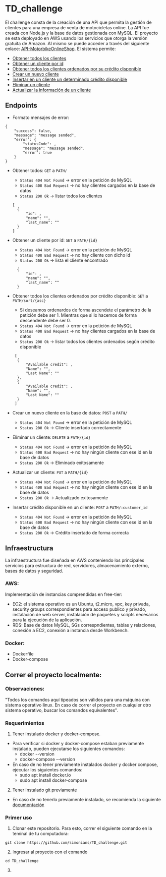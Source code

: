 # TD_challenge

El challenge consta de la creación de una API que permita la gestión de clientes para una empresa de venta de motocicletas online. 
La API fue creada con Node.js y la base de datos gestionada con MySQL. El proyecto se esta deployado en AWS usando los servicios que otorga la versión gratuita de Amazon. 
Al mismo se puede acceder a través del siguiente enlace: [API-MotorbikeOnlineShop]("").
El sistema permite: 
- [Obtener todos los clientes]()
- [Obtener un cliente por id]()
- [Obtener todos los clientes ordenados por su crédito disponible]()
- [Crear un nuevo cliente]()
- [Insertar en un cliente un determinado crédito disponible]()
- [Eliminar un cliente]()
- [Actualizar la información de un cliente]()

## Endpoints

- Formato mensajes de error:
```
{
    "success": false,
    "message": "message sended",
    "error": {
        "statusCode": ,
        "message": "message sended",
        "error": true
    }
}
```

- Obtener todos: ``` GET ``` a ``` PATH/ ```
  - ``` Status 404 Not Found ``` -> error en la petición de MySQL
  - ``` Status 400 Bad Request ``` -> no hay clientes cargados en la base de datos
  - ``` Status 200 Ok ``` -> listar todos los clientes
  ```
  [
    {
        "id": ,
        "name": "",
        "last_name": ""
    }
  ]
  ```
 
- Obtener un cliente por id: ``` GET ``` a ``` PATH/{id} ```
  - ``` Status 404 Not Found ``` -> error en la petición de MySQL
  - ``` Status 400 Bad Request ``` -> no hay cliente con dicho id
  - ``` Status 200 Ok ``` -> lista el cliente encontrado
  ```
    {
        "id": ,
        "name": "",
        "last_name": ""
    }
  ```
  
- Obtener todos los clientes ordenados por crédito disponible: ``` GET ``` a ``` PATH/sort/{asc} ```
  - Si deseamos ordenardos de forma ascendete el parámetro de la petición debe ser 1. Mientras que si lo hacemos de forma descendente debe ser 0.
  - ``` Status 404 Not Found ``` -> error en la petición de MySQL
  - ``` Status 400 Bad Request ``` -> no hay clientes cargados en la base de datos
  - ``` Status 200 Ok ``` -> listar todos los clientes ordenados según crédito disponible
  ```
   [
    {
        "Available credit": ,
        "Name": "",
        "Last Name": ""
    },
    {
        "Available credit": ,
        "Name": "",
        "Last Name": ""
    }
   ]
  ```
  
- Crear un nuevo cliente en la base de datos: ``` POST ``` a ``` PATH/ ```
  - ``` Status 404 Not Found ``` -> error en la petición de MySQL
  - ``` Status 200 Ok ``` -> Cliente insertado correctamente

- Eliminar un cliente: ``` DELETE ``` a ``` PATH/{id} ```
  - ``` Status 404 Not Found ``` -> error en la petición de MySQL
  - ``` Status 400 Bad Request ``` -> no hay ningún cliente con ese id en la base de datos
  - ``` Status 200 Ok ``` -> Eliminado exitosamente
 
- Actualizar un cliente: ``` PUT ``` a ``` PATH/{id} ```
  - ``` Status 404 Not Found ``` -> error en la petición de MySQL
  - ``` Status 400 Bad Request ``` -> no hay ningún cliente con ese id en la base de datos
  - ``` Status 200 Ok ``` -> Actualizado exitosamente

- Insertar crédito disponible en un cliente: ``` POST ``` a ``` PATH/:customer_id ```
  - ``` Status 404 Not Found ``` -> error en la petición de MySQL
  - ``` Status 400 Bad Request ``` -> no hay ningún cliente con ese id en la base de datos
  - ``` Status 200 Ok ``` -> Crédito insertado de forma correcta


## Infraestructura
La infraestructura fue diseñada en AWS conteniendo los principales servicios para estructura de red, servidores, almacenamiento externo, bases de datos y seguridad.

### AWS: 
Implementación de instancias comprendidas en free-tier:
  * EC2: el sistema operativo es un Ubuntu, t2.micro, vpc, key privada, security groups correspondientes para acceso publico y privado, instalación de web server, instalación de paquetes y scripts necesarios para la ejecución de la aplicación.
  * RDS: Base de datos MySQL, SGs correspndientes, tablas y relaciones, conexión a EC2, conexión a instancia desde Workbench.

### Docker:
- Dockerfile
- Docker-compose


## Correr el proyecto localmente: 

### Observaciones:
"Todos los comandos aquí tipeados son válidos para una máquina con sistema operativo linux. En caso de correr el proyecto en cualquier otro sistema operativo, buscar los comandos equivalentes". 

### Requerimientos
1) Tener instalado docker y docker-compose. 
- Para verificar si docker y docker-compose estaban previamente instalado, pueden ejecutarse los siguientes comandos: 
  - docker --version 
  - docker-compose --version
- En caso de no tener previamente instalados docker y docker compose, ejecutar los siguientes comandos: 
  - sudo apt install docker.io
  - sudo apt install docker-compose

2) Tener instalado git previamente
- En caso de no tenerlo previamente instalado, se recomienda la siguiente [documentación](https://www.atlassian.com/es/git/tutorials/install-git)

### Primer uso
1) Clonar este repositorio. Para esto, correr el siguiente comando en la teminal de tu computadora:
```
git clone https://github.com/simonians/TD_challenge.git 
```
2) Ingresar al proyecto con el comando 
```
cd TD_challenge
```
3) 
